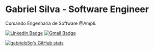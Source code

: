 # Gabriel Silva - Software Engineer


Cursando Engenharia de Software @Ampli.</br>


[![Linkedin Badge](https://img.shields.io/badge/-Gabriel%20Silva-42D3FF?style=flat-square&logo=Linkedin&logoColor=white&link=https://www.linkedin.com/in/gabriels5g/)](https://www.linkedin.com/in/gabriels5g/) 
[![Gmail Badge](https://img.shields.io/badge/-gabrielspxls@gmail.com-42D3FF?style=flat-square&logo=Gmail&logoColor=white&link=mailto:gabrielspxls@gmail.com)](mailto:gabrielspxls@gmail.com)

 <a href="http://www.github.com/gabriels5g"><img src="https://github-readme-stats.vercel.app/api?username=gabriels5g&hide_title=true&show_icons=true&hide=prs,issues,&title_color=ffffff&text_color=ffffff&icon_color=ffffff&bg_color=0D1117&hide_border=true&show_icons=true" alt="gabriels5g's GitHub stats"/></a>




